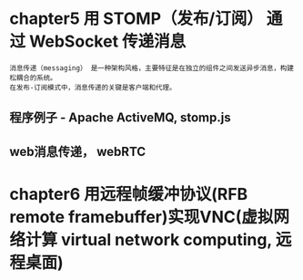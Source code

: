 # chapter5 用 STOMP（发布/订阅） 通过 WebSocket 传递消息   

    消息传递（messaging） 是一种架构风格，主要特征是在独立的组件之间发送异步消息，构建松耦合的系统。   
    在发布-订阅模式中，消息传递的关键是客户端和代理。   

## 程序例子  - Apache ActiveMQ, stomp.js   
 

## web消息传递， webRTC


# chapter6 用远程帧缓冲协议(RFB remote framebuffer)实现VNC(虚拟网络计算 virtual network computing, 远程桌面)    

